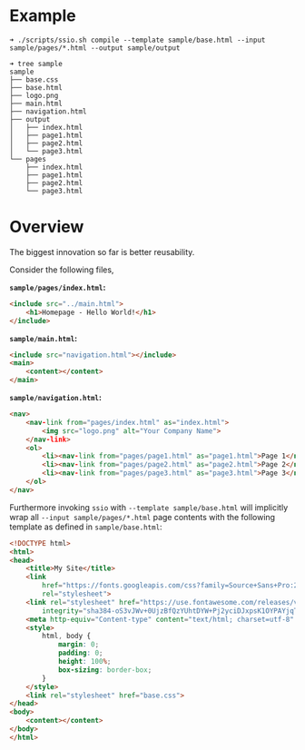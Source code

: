 # Example

```
➜ ./scripts/ssio.sh compile --template sample/base.html --input sample/pages/*.html --output sample/output
```

```
➜ tree sample
sample
├── base.css
├── base.html
├── logo.png
├── main.html
├── navigation.html
├── output
│   ├── index.html
│   ├── page1.html
│   ├── page2.html
│   └── page3.html
└── pages
    ├── index.html
    ├── page1.html
    ├── page2.html
    └── page3.html
```

# Overview

The biggest innovation so far is better reusability.

Consider the following files,

**`sample/pages/index.html`:**
```html
<include src="../main.html">
    <h1>Homepage - Hello World!</h1>
</include>
```

**`sample/main.html`:**
```html
<include src="navigation.html"></include>
<main>
    <content></content>
</main>
```

**`sample/navigation.html`:**
```html
<nav>
    <nav-link from="pages/index.html" as="index.html">
        <img src="logo.png" alt="Your Company Name">
    </nav-link>
    <ol>
        <li><nav-link from="pages/page1.html" as="page1.html">Page 1</nav-link></li>
        <li><nav-link from="pages/page2.html" as="page2.html">Page 2</nav-link></li>
        <li><nav-link from="pages/page3.html" as="page3.html">Page 3</nav-link></li>
    </ol>
</nav>
```


Furthermore invoking `ssio` with `--template sample/base.html` will implicitly wrap all `--input sample/pages/*.html` page contents with the following template as defined in `sample/base.html`:
```html
<!DOCTYPE html>
<html>
<head>
    <title>My Site</title>
    <link
        href="https://fonts.googleapis.com/css?family=Source+Sans+Pro:200,200i,300,300i,400,400i,600,600i,700,700i,900,900i&display=swap&subset=latin-ext"
        rel="stylesheet">
    <link rel="stylesheet" href="https://use.fontawesome.com/releases/v5.8.2/css/all.css"
        integrity="sha384-oS3vJWv+0UjzBfQzYUhtDYW+Pj2yciDJxpsK1OYPAYjqT085Qq/1cq5FLXAZQ7Ay" crossorigin="anonymous">
    <meta http-equiv="Content-type" content="text/html; charset=utf-8" />
    <style>
        html, body {
            margin: 0;
            padding: 0;
            height: 100%;
            box-sizing: border-box;
        }
    </style>
    <link rel="stylesheet" href="base.css">
</head>
<body>
    <content></content>
</body>
</html>
```